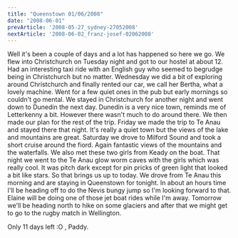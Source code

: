 ```yaml
---
title: "Queenstown 01/06/2008"
date: "2008-06-01"
prevArticle: '2008-05-27_sydney-27052008'
nextArticle: '2008-06-02_franz-josef-02062008'
---
```

Well it's been a couple of days and a lot has happened so here we go. We flew into Christchurch on Tuesday night and got to our hostel at about 12. Had an interesting taxi ride with an English guy who seemed to begrudge being in Christchurch but no matter. Wednesday we did a bit of exploring around Christchurch and finally rented our car, we call her Bertha, what a lovely machine. Went for a few quiet ones in the pub but early mornings so couldn't go mental. We stayed in Christchurch for another night and went down to Dunedin the next day. Dunedin is a very nice town, reminds me of Letterkenny a bit. However there wasn't much to do around there. We then made our plan for the rest of the trip. Friday we made the trip to Te Anau and stayed there that night. It's really a quiet town but the views of the lake and mountains are great. Saturday we drove to Milford Sound and took a short cruise around the fiord. Again fantastic views of the mountains and the waterfalls. We also met these two girls from Keady on the boat. That night we went to the Te Anau glow worm caves with the girls which was really cool. It was pitch dark except for pin pricks of green light that looked a bit like stars. So that brings us up to today. We drove from Te Anau this morning and are staying in Queenstown for tonight. In about an hours time I'll be heading off to do the Nevis bungy jump so I'm looking forward to that. Elaine will be doing one of those jet boat rides while I'm away. Tomorrow we'll be heading north to hike on some glaciers and after that we might get to go to the rugby match in Wellington.

Only 11 days left :O ,
Paddy.